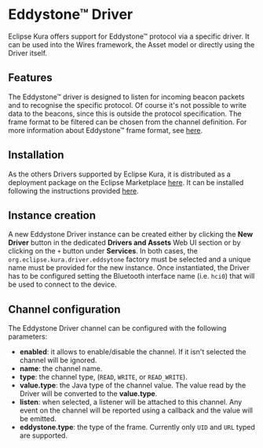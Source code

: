 # Eddystone&trade; Driver

Eclipse Kura offers support for Eddystone&trade; protocol via a specific driver.
It can be used into the Wires framework, the Asset model or directly using the Driver itself.

## Features

The Eddystone&trade; driver is designed to listen for incoming beacon packets and to recognise the specific protocol. Of course it's not possible to write data to the beacons, since this is outside the protocol specification. The frame format to be filtered can be chosen from the channel definition. For more information about Eddystone&trade; frame format, see [here](https://developers.google.com/beacons/eddystone).
 
## Installation

As the others Drivers supported by Eclipse Kura, it is distributed as a deployment package on the Eclipse Marketplace [here](https://marketplace.eclipse.org/content/eddystone-driver-eclipse-kura-4xy). It can be installed following the instructions provided [here](../administration/application-management.md).

## Instance creation

A new Eddystone Driver instance can be created either by clicking the **New Driver** button in the dedicated **Drivers and Assets** Web UI section or by clicking on the `+` button under **Services**. In both cases, the `org.eclipse.kura.driver.eddsytone` factory must be selected and a unique name must be provided for the new instance. 
Once instantiated, the Driver has to be configured setting the Bluetooth interface name (i.e. `hci0`) that will be used to connect to the device.

## Channel configuration

The Eddystone Driver channel can be configured with the following parameters:

- **enabled**: it allows to enable/disable the channel. If it isn't selected the channel will be ignored.
- **name**: the channel name.
- **type**: the channel type, (`READ`, `WRITE`, or `READ_WRITE`).
- **value.type**: the Java type of the channel value. The value read by the Driver will be converted to the **value.type**.
- **listen**: when selected, a listener will be attached to this channel. Any event on the channel will be reported using a callback and the value will be emitted.
- **eddystone.type**: the type of the frame. Currently only `UID` and `URL` typed are supported.
